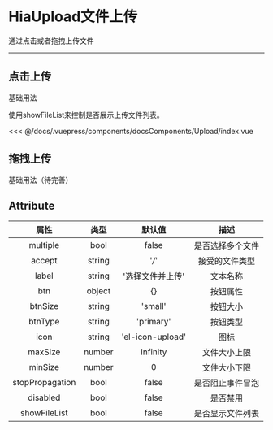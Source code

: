# HiaUpload文件上传

通过点击或者拖拽上传文件

---

## 点击上传

基础用法

<CodeFormat>
  <docsComponents-Upload-index slot="source"></docsComponents-Upload-index>

使用showFileList来控制是否展示上传文件列表。

<<< @/docs/.vuepress/components/docsComponents/Upload/index.vue
</CodeFormat>


## 拖拽上传

基础用法（待完善）


## Attribute

| 属性          | 类型     | 默认值          | 描述                      |
|:-------------:|:--------:|:---------------:|:-------------------------:|
| multiple    | bool   | false         | 是否选择多个文件              |
| accept      | string | '*/*'         | 接受的文件类型              |
| label       | string | '选择文件并上传' | 文本名称                  |
| btn         | object | {}            | 按钮属性                  |
| btnSize     | string | 'small'       | 按钮大小                  |
| btnType     | string | 'primary'     | 按钮类型                  |
| icon        | string | 'el-icon-upload' | 图标                    |
| maxSize     | number | Infinity      | 文件大小上限              |
| minSize     | number | 0             | 文件大小下限              |
| stopPropagation | bool   | false         | 是否阻止事件冒泡            |
| disabled    | bool   | false         | 是否禁用                  |
| showFileList | bool   | false         | 是否显示文件列表            |
